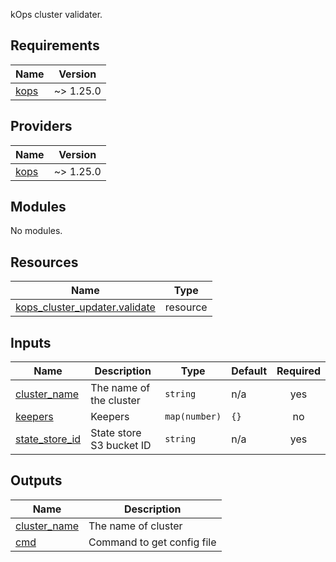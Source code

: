 kOps cluster validater.

## Requirements

| Name | Version |
|------|---------|
| <a name="requirement_kops"></a> [kops](#requirement\_kops) | ~> 1.25.0 |

## Providers

| Name | Version |
|------|---------|
| <a name="provider_kops"></a> [kops](#provider\_kops) | ~> 1.25.0 |

## Modules

No modules.

## Resources

| Name | Type |
|------|------|
| [kops_cluster_updater.validate](https://registry.terraform.io/providers/eddycharly/kops/latest/docs/resources/cluster_updater) | resource |

## Inputs

| Name | Description | Type | Default | Required |
|------|-------------|------|---------|:--------:|
| <a name="input_cluster_name"></a> [cluster\_name](#input\_cluster\_name) | The name of the cluster | `string` | n/a | yes |
| <a name="input_keepers"></a> [keepers](#input\_keepers) | Keepers | `map(number)` | `{}` | no |
| <a name="input_state_store_id"></a> [state\_store\_id](#input\_state\_store\_id) | State store S3 bucket ID | `string` | n/a | yes |

## Outputs

| Name | Description |
|------|-------------|
| <a name="output_cluster_name"></a> [cluster\_name](#output\_cluster\_name) | The name of cluster |
| <a name="output_cmd"></a> [cmd](#output\_cmd) | Command to get config file |
